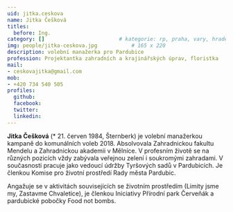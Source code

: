 ```yaml
---
uid: jitka.ceskova
name: Jitka Češková
titles:
  before: Ing.
category: []                 		# kategorie: rp, praha, vary, hradec, jmk, senat
img: people/jitka-ceskova.jpg           # 165 x 220
description: volební manažerka pro Pardubice
profession: Projektantka zahradních a krajinářských úprav, floristka
mail:
- ceskovajitka@gmail.com
mob:
- +420 734 540 505
profiles:
  github:
  facebook:
  twitter:
  linkedin:
---
```


**Jitka Češková** (* 21. červen 1984, Šternberk) je volební manažerkou kampaně
do komunálních voleb 2018. Absolvovala Zahradnickou fakultu Mendelu a
Zahradnickou akademii v Mělníce. V profesním životě se na různých pozicích vždy
zabývala veřejnou zelení i soukromými zahradami. V současnosti pracuje jako
vedoucí údržby Tyršových sadů v Pardubicích. Je členkou Komise pro životní
prostředí Rady města Pardubic.

Angažuje se v aktivitách souvisejících se životním prostředím (Limity jsme my,
Zastavme Chvaletice), je členkou Iniciativy Přírodní park Červeňák a pardubické
pobočky Food not bombs.


